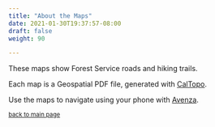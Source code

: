```yaml
---
title: "About the Maps"
date: 2021-01-30T19:37:57-08:00
draft: false
weight: 90

---
```


These maps show Forest Service roads and hiking trails.

Each map is a Geospatial PDF file, generated with <a href="https://caltopo.com">CalTopo</a>.

Use the maps to navigate using your phone with <a href="https://www.avenzamaps.com">Avenza</a>.

<small><a href="/xmeyers">back to main page</a></small>

